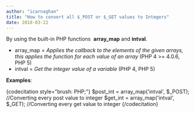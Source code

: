 ```yaml
---
author: "icarnaghan"
title: "How to convert all $_POST or $_GET values to Integers"
date: 2018-03-22
---
```


By using the built-in PHP functions  **array\_map** and **intval**.

- array\_map = _Applies the callback to the elements of the given arrays, this applies the function for each value of an array_ (PHP 4 >= 4.0.6, PHP 5)
- intval = _Get the integer value of a variable_ (PHP 4, PHP 5)

**Examples**:

{codecitation style="brush: PHP;"} $post\_int = array\_map('intval', $\_POST); //Converting every post value to integer $get\_int = array\_map('intval', $\_GET); //Converting every get value to integer {/codecitation}
